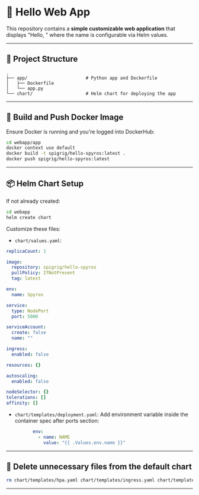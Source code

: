 # 🚀 Hello Web App

This repository contains a **simple customizable web application** that displays "Hello, <name>" where the name is configurable via Helm values.

---

## 🧱 Project Structure

```
.
├── app/                      # Python app and Dockerfile
│   ├── Dockerfile
│   └── app.py
└── chart/                    # Helm chart for deploying the app
```

---

## 🐳 Build and Push Docker Image

Ensure Docker is running and you're logged into DockerHub:

```bash
cd webapp/app
docker context use default
docker build -t spigrig/hello-spyros:latest .
docker push spigrig/hello-spyros:latest
```

---

## 📦 Helm Chart Setup

If not already created:

```bash
cd webapp
helm create chart
```

Customize these files:

- `chart/values.yaml`:


```yaml
replicaCount: 1

image:
  repository: spigrig/hello-spyros
  pullPolicy: IfNotPresent
  tag: latest

env:
  name: Spyros

service:
  type: NodePort
  port: 5000

serviceAccount:
  create: false
  name: ""

ingress:
  enabled: false

resources: {}

autoscaling:
  enabled: false

nodeSelector: {}
tolerations: []
affinity: []
```

- `chart/templates/deployment.yaml`: Add environment variable inside the container spec after ports section:

```yaml
          env:
            - name: NAME
              value: "{{ .Values.env.name }}"
```

---

## 🧹 Delete unnecessary files from the default chart

```bash
rm chart/templates/hpa.yaml chart/templates/ingress.yaml chart/templates/serviceaccount.yaml chart/templates/tests/test-connection.yaml
```
---
